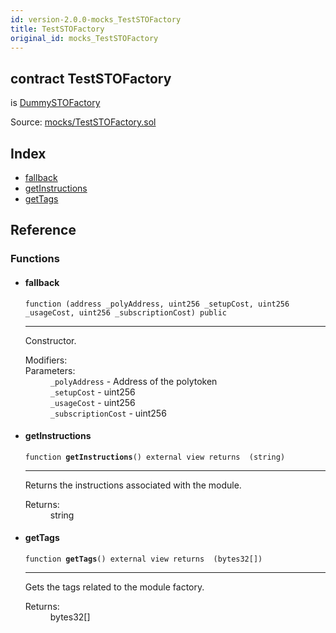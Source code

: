 ```yaml
---
id: version-2.0.0-mocks_TestSTOFactory
title: TestSTOFactory
original_id: mocks_TestSTOFactory
---
```


<div class="contract-doc"><div class="contract"><h2 class="contract-header"><span class="contract-kind">contract</span> TestSTOFactory</h2><p class="base-contracts"><span>is</span> <a href="modules_STO_DummySTOFactory.html">DummySTOFactory</a></p><div class="source">Source: <a href="git+https://github.com/PolymathNetwork/polymath-core/blob/v1.4.0/contracts/mocks/TestSTOFactory.sol" target="_blank">mocks/TestSTOFactory.sol</a></div></div><div class="index"><h2>Index</h2><ul><li><a href="mocks_TestSTOFactory.html#">fallback</a></li><li><a href="mocks_TestSTOFactory.html#getInstructions">getInstructions</a></li><li><a href="mocks_TestSTOFactory.html#getTags">getTags</a></li></ul></div><div class="reference"><h2>Reference</h2><div class="functions"><h3>Functions</h3><ul><li><div class="item function"><span id="fallback" class="anchor-marker"></span><h4 class="name">fallback</h4><div class="body"><code class="signature">function <strong></strong><span>(address _polyAddress, uint256 _setupCost, uint256 _usageCost, uint256 _subscriptionCost) </span><span>public </span></code><hr/><div class="description"><p>Constructor.</p></div><dl><dt><span class="label-modifiers">Modifiers:</span></dt><dd></dd><dt><span class="label-parameters">Parameters:</span></dt><dd><div><code>_polyAddress</code> - Address of the polytoken</div><div><code>_setupCost</code> - uint256</div><div><code>_usageCost</code> - uint256</div><div><code>_subscriptionCost</code> - uint256</div></dd></dl></div></div></li><li><div class="item function"><span id="getInstructions" class="anchor-marker"></span><h4 class="name">getInstructions</h4><div class="body"><code class="signature">function <strong>getInstructions</strong><span>() </span><span>external </span><span>view </span><span>returns  (string) </span></code><hr/><div class="description"><p>Returns the instructions associated with the module.</p></div><dl><dt><span class="label-return">Returns:</span></dt><dd>string</dd></dl></div></div></li><li><div class="item function"><span id="getTags" class="anchor-marker"></span><h4 class="name">getTags</h4><div class="body"><code class="signature">function <strong>getTags</strong><span>() </span><span>external </span><span>view </span><span>returns  (bytes32[]) </span></code><hr/><div class="description"><p>Gets the tags related to the module factory.</p></div><dl><dt><span class="label-return">Returns:</span></dt><dd>bytes32[]</dd></dl></div></div></li></ul></div></div></div>
